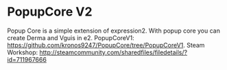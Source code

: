 # PopupCore V2

Popup Core is a simple extension of expression2. With popup core you can create Derma and Vguis in e2. 
PopupCoreV1: https://github.com/kronos9247/PopupCore/tree/PopupCoreV1.
Steam Workshop: http://steamcommunity.com/sharedfiles/filedetails/?id=711967666
